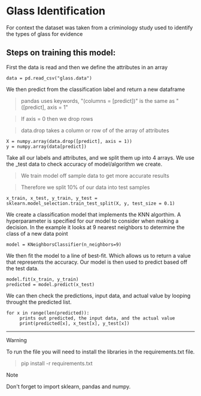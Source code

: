# Glass Identification
For context the dataset was taken from a criminology study used to identify the types of glass for evidence

## Steps on training this model:
First the data is read and then we define the attributes in an array
```
data = pd.read_csv("glass.data")
```

We then predict from the classification label and return a new dataframe
> pandas uses keywords, "(columns = [predict])" is the same as "([predict], axis = 1"

> If axis = 0 then we drop rows

> data.drop takes a column or row of of the array of attributes
```
X = numpy.array(data.drop([predict], axis = 1))
y = numpy.array(data[predict])
```
Take all our labels and attributes, and we split them up into 4 arrays. We use the _test data to check accuracy of model/algorithm we create.
> We train model off sample data to get more accurate results

> Therefore we split 10% of our data into test samples 
```
x_train, x_test, y_train, y_test = sklearn.model_selection.train_test_split(X, y, test_size = 0.1)
```
We create a classification model that implements the KNN algorthim. A hyperparameter is specified for our model to consider when making a decision. In the example it looks at 9 nearest neighbors to determine the class of a new data point
```
model = KNeighborsClassifier(n_neighbors=9)
```

We then fit the model to a line of best-fit. Which allows us to return a value that represents the accuracy. Our model is then used to predict based off the test data.
```
model.fit(x_train, y_train)
predicted = model.predict(x_test)
```

We can then check the predictions, input data, and actual value by looping throught the predicted list.
```
for x in range(len(predicted)):
     prints out predicted, the input data, and the actual value
     print(predicted[x], x_test[x], y_test[x])
```

---
> [!WARNING]
> To run the file you will need to install the libraries in the requirements.txt file.

> pip install -r requirements.txt

> [!NOTE]
> Don't forget to import sklearn, pandas and numpy.


